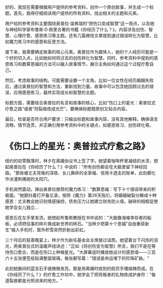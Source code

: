 <ReasoningChainRenderer>

好的，我现在需要根据用户提供的参考资料，创作一个原创故事，并生成一个标题。首先，我得仔细阅读用户提供的所有资料，找出相关的主题和元素。

用户给的参考资料主要围绕奥普拉·温弗瑞的“把伤口变成智慧”这一观点，以及她与神经科学家布鲁斯·D·佩里合著的书籍《你经历了什么？》。内容涉及创伤、智慧、心理疗愈、感恩练习等主题。还有几篇微信文章提到通过错误转化为智慧，比如魔力练习中的感恩和反思方法。

接下来，我需要确定故事的核心元素。奥普拉作为媒体人，她的个人经历可能是一个好的切入点，比如她如何将过去的创伤转化为智慧。同时，参考资料中提到的感恩练习和数算恩福的方法可以融入故事情节，展示主角如何通过这个过程疗愈自己。

然后，考虑故事的结构。可能需要设置一个主角，比如一位女性在经历婚姻失败后，通过奥普拉的智慧和方法，重新找到力量。故事中可以包含她回顾过去的错误，应用感恩练习，最终实现成长和智慧的主题。

标题方面，需要结合奥普拉的名言和故事的核心，比如“伤口上的星光：奥普拉式疗愈之路”或者“将裂痕炼成光芒”。要确保标题既原创又贴合内容。

最后，检查是否符合用户要求：只输出标题和故事内容，没有其他解释。确保语言流畅，情节连贯，并正确引用参考资料中的关键点，如感恩练习、创伤转化等。

</ReasoningChainRenderer>

# 《伤口上的星光：奥普拉式疗愈之路》

纽约的初雪飘落时，林夕在离婚协议书上签了字。她望着咖啡杯里凝结的水渍，想起奥普拉在《你经历了什么？》中说的："所有创伤都会在大脑里留下神经回路。"那些被丈夫背叛的深夜、女儿撕碎的全家福、信用卡透支的账单，此刻都化作冰渣刺痛她的太阳穴。

手机突然震动，弹出奥普拉推荐的魔力练习："数算恩福：写下十个错误带来的积极面。"她颤抖着打开备忘录，按照《魔力》第26天指引，将婚姻破裂分解成十种感恩：丈夫教会她识别情感操控，债务压力让她建立财务防火墙，破碎的相框促使她学会女儿独立...

感恩石在左手掌发烫。她想起布鲁斯教授在书中说的："大脑像海难幸存者的船板，必须把往事的碎片换成新世界的砖石。"当林夕把第十个恩福"自由重获新生"输入手机时，窗外积雪突然折射出彩虹。

三个月后的慈善晚宴上，林夕作为新任基金会主席接过话筒。她望着台下闪烁的泪光，用奥普拉式的温暖声线讲述："正如《将创伤变为智慧》所言，我们不是在等待伤口愈合，而是在伤口上种植星光。"大屏幕适时播放她设计的感恩墙——三百六十五张便签纸贴满整面玻璃，每张都写着："错误是命运埋下的珍珠矿脉。"

此刻她腕间的蓝宝石手链微微发亮，那是用离婚时收到的假货手镯熔铸而成。在《你经历了什么？》的疗愈工作坊中，她学会了把背叛者的礼物炼成护身符："每道裂痕都是光照进来的地方。"